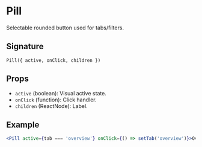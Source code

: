 # Pill

Selectable rounded button used for tabs/filters.

## Signature
`Pill({ active, onClick, children })`

## Props
- `active` (boolean): Visual active state.
- `onClick` (function): Click handler.
- `children` (ReactNode): Label.

## Example
```jsx
<Pill active={tab === 'overview'} onClick={() => setTab('overview')}>Overview</Pill>
```
